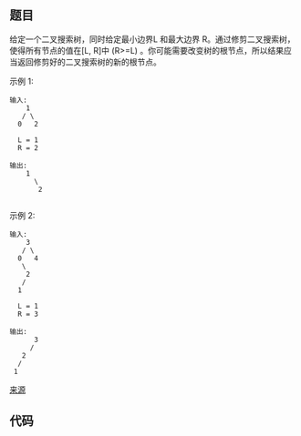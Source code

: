 ## 题目

给定一个二叉搜索树，同时给定最小边界L 和最大边界 R。通过修剪二叉搜索树，使得所有节点的值在[L, R]中 (R>=L) 。你可能需要改变树的根节点，所以结果应当返回修剪好的二叉搜索树的新的根节点。


示例 1:
~~~
输入: 
    1
   / \
  0   2

  L = 1
  R = 2

输出: 
    1
      \
       2
       
~~~

示例 2:
~~~
输入: 
    3
   / \
  0   4
   \
    2
   /
  1

  L = 1
  R = 3

输出: 
      3
     / 
   2   
  /
 1
~~~

[来源](https://leetcode-cn.com/problems/trim-a-binary-search-tree/)

## 代码

